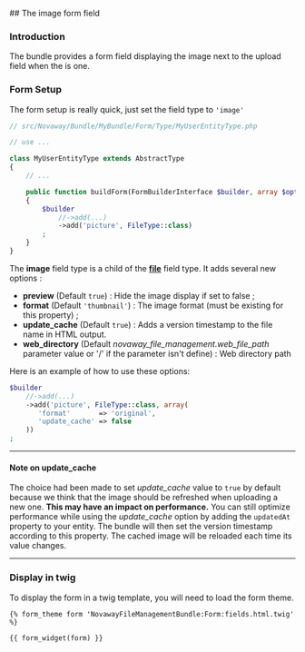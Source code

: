 ## The image form field

### Introduction

The bundle provides a form field displaying the image next to the upload field when the is one.

### Form Setup

The form setup is really quick, just set the field type to ```'image'```

``` php
// src/Novaway/Bundle/MyBundle/Form/Type/MyUserEntityType.php

// use ...

class MyUserEntityType extends AbstractType
{
    // ...

    public function buildForm(FormBuilderInterface $builder, array $options)
    {
        $builder
            //->add(...)
            ->add('picture', FileType::class)
        ;
    }
}
```

The **image** field type is a child of the **[file](http://symfony.com/doc/current/reference/forms/types/file.html)** field type.
It adds several new options :
 + **preview** (Default ```true```) : Hide the image display if set to false ;
 + **format** (Default ```'thumbnail'```) : The image format (must be existing for this property) ;
 + **update_cache** (Default ```true```) : Adds a version timestamp to the file name in HTML output.
 + **web_directory** (Default _novaway_file_management.web_file_path_ parameter value or '/' if the parameter isn't define) : Web directory path
 
 Here is an example of how to use these options:
 ``` php
 $builder
     //->add(...)
     ->add('picture', FileType::class, array(
        'format'       => 'original',
        'update_cache' => false
     ))
 ;
 ```

---

#### Note on update_cache ####
The choice had been made to set *update_cache* value to ```true``` by default because we think that the image should be refreshed when uploading a new one.
**This may have an impact on performance.**
You can still optimize performance while using the *update_cache* option by adding the ```updatedAt``` property to your entity.
The bundle will then set the version timestamp according to this property. The cached image will be reloaded each time its value changes.

---

### Display in twig ###

To display the form in a twig template, you will need to load the form theme.

```
{% form_theme form 'NovawayFileManagementBundle:Form:fields.html.twig' %}

{{ form_widget(form) }}
```


